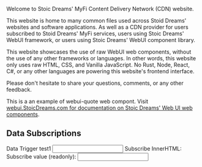<webui-data data-page-title="Stoic Dreams Content Delivery" data-page-subtitle=""></webui-data>

<webui-sideimage reverse src="https://cdn.myfi.ws/v/Vecteezy/cartoon-style-cloud-storage-data-processing-message.svg">

Welcome to Stoic Dreams' MyFi Content Delivery Network (CDN) website.

This website is home to many common files used across Stoid Dreams' websites and software applications. As well as a CDN provider for users subscribed to Stoid Dreams' MyFi services, users using Stoic Dreams' WebUI framework, or users using Stoic Dreams' WebUI component library.

This website showcases the use of raw WebUI web components, without the use of any other frameworks or languages. In other words, this website only uses raw HTML, CSS, and Vanilla JavaScript. No Rust, Node, React, C#, or any other languages are powering this website's frontend interface.

Please don't hesitate to share your <a data-click="feedback">questions, comments, or any other feedback</a>.

</webui-sideimage>

<webui-page-segment>

</webui-page-segment>

<webui-quote theme="info" cite="Erik Gassler">

This is a an example of webui-quote web compont. Visit [webui.StoicDreams.com for documentation on Stoic Dreams' Web UI web components](https://webui.stoicdreams.com).

</webui-quote>

## Data Subscriptions

<webui-page-segment class="elevation-10">

<webui-flex>
    <label for="test1" class="nowrap">Data Trigger test1</label>
    <input id="test1" type="text" data-trigger="test1" />
</webui-flex>

<webui-flex>
    <span>Subscribe InnerHTML:</span>
    <span data-subscribe="test1" data-set="innerHTML"></span>
</webui-flex>

<webui-flex gap="5">
    <label class="nowrap">Subscribe value (readonly):</label>
    <input type="text" readonly data-subscribe="test1" data-set="value"></textarea>
</webui-flex>

</webui-page-segment>

<webui-page-segment>

<webui-flex class="ma-10"></webui-flex>

<webui-fa icon="star" class=""></webui-fa>
<webui-fa icon="fish" class="fa-bounce"></webui-fa>
<webui-fa icon="user" class=""></webui-fa>

</webui-page-segment>
